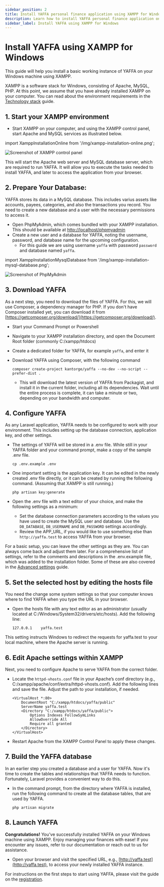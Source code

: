 ```yaml
---
sidebar_position: 2
title: Install YAFFA personal finance application using XAMPP for Windows
description: Learn how to install YAFFA personal finance application on your Windows machine using XAMPP.
sidebar_label: Install YAFFA using XAMPP for Windows
---
```


# Install YAFFA using XAMPP for Windows

This guide will help you install a basic working instance of YAFFA on your Windows machine using XAMPP.

XAMPP is a software stack for Windows, consisting of Apache, MySQL, PHP. At this point, we assume that you have already installed XAMPP on your computer. You can read about the environment requirements in the [Technology stack](./technology.md) guide.

## 1. Start your XAMPP environment

* Start XAMPP on your computer, and using the XAMPP control panel, start Apache and MySQL services as illustrated below.

import XamppInstallationOnline from '/img/xampp-installation-online.png';

<img src={XamppInstallationOnline} alt="Screenshot of XAMPP control panel" className="zoomable img-50" />

This will start the Apache web server and MySQL database server, which are required to run YAFFA. It will allow you to execute the tasks needed to install YAFFA, and later to access the application from your browser.

## 2. Prepare Your Database:

YAFFA stores its data in a MySQL database. This includes varius assets like accounts, payees, categories, and also the transactions you record. You need to create a new database and a user with the necessary permissions to access it.

* Open PhpMyAdmin, which comes bundled with your XAMPP installation. This should be available at [http://localhost/phpmyadmin](http://localhost/phpmyadmin)
* Create a new user and a database for YAFFA, noting the username, password, and database name for the upcoming configuration.
    * For this guide we are using username `yaffa` with password `password` and database named `yaffa`.

import XamppInstallationMysqlDatabase from '/img/xampp-installation-mysql-database.png';

<img src={XamppInstallationMysqlDatabase} alt="Screenshot of PhpMyAdmin" className="zoomable img-50" />

## 3. Download YAFFA

As a next step, you need to download the files of YAFFA. For this, we will use Composer, a dependency manager for PHP. If you don't have Composer installed yet, you can download it from [https://getcomposer.org/download/](https://getcomposer.org/download/).

* Start your Command Prompt or Powershell
* Navigate to your XAMPP installation directory, and open the Document Root folder (commonly C:/xampp/htdocs)
* Create a dedicated folder for YAFFA, for example `yaffa`, and enter it
* Download YAFFA using Composer, with the following command

    ```mdx
    composer create-project kantorge/yaffa --no-dev --no-script --prefer-dist .
    ```

    * This will download the latest version of YAFFA from Packagist, and install it in the current folder, including all its dependencies. Wait until the entire process is complete, it can take a minute or two, depending on your bandwidth and computer.


## 4. Configure YAFFA

As any Laravel application, YAFFA needs to be configured to work with your environment. This includes setting up the database connection, application key, and other settings.

* The settings of YAFFA will be stored in a .env file. While still in your YAFFA folder and your command prompt, make a copy of the sample .env file.

    ```mdx
    cp .env.example .env
    ```

* One important setting is the application key. It can be edited in the newly created .env file directly, or it can be created by running the following command. (Assuming that XAMPP is still running.)

    ```mdx
    php artisan key:generate
    ```

* Open the .env file with a text editor of your choice, and make the following settings as a minimum:
    * Set the database connection parameters according to the values you have used to create the MySQL user and database. Use the `DB_DATABASE`, `DB_USERNAME` and `DB_PASSWORD` settings accordingly.
    * Review the APP_URL, if you would like to use something else than `http://yaffa.test` to access YAFFA from your browser.

For a basic setup, you can leave the other settings as they are. You can always come back and adjust them later. For a comprehensive list of settings, refer to the comments and descriptions in the .env.example file, which was added to the installation folder. Some of these are also covered in the [Advanced settings](../advanced-settings/index.md) guide.

## 5. Set the selected host by editing the hosts file

You need the change some system settings so that your computer knows where to find YAFFA when you type the URL in your browser.

* Open the hosts file with any text editor as an administrator (usually located at C:/Windows/System32/drivers/etc/hosts). Add the following line:

    ```mdx
    127.0.0.1    yaffa.test
    ```

This setting instructs Windows to redirect the requests for yaffa.test to your local machine, where the Apache server is running.

## 6. Edit Apache settings within XAMPP

Next, you need to configure Apache to serve YAFFA from the correct folder.

* Locate the `httpd-vhosts.conf` file in your Apache’s conf directory (e.g., C:/xampp/apache/conf/extra/httpd-vhosts.conf). Add the following lines and save the file. Adjust the path to your installation, if needed.

    ```mdx
    <VirtualHost *:80>
        DocumentRoot "C:/xampp/htdocs/yaffa/public"
        ServerName yaffa.test
        <Directory "C:/xampp/htdocs/yaffa/public">
            Options Indexes FollowSymLinks
            AllowOverride All
            Require all granted
        </Directory>
    </VirtualHost>
    ```

* Restart Apache from the XAMPP Control Panel to apply these changes.

## 7. Build the YAFFA database

In an earlier step you created a database and a user for YAFFA. Now it's time to create the tables and relationships that YAFFA needs to function. Fortunately, Laravel provides a convenient way to do this.

* In the command prompt, from the directory where YAFFA is installed, run the following command to create all the database tables, that are used by YAFFA.

    ```mdx
    php artisan migrate
    ```

## 8. Launch YAFFA

**Congratulations!** You’ve successfully installed YAFFA on your Windows machine using XAMPP. Enjoy managing your finances with ease! If you encounter any issues, refer to our documentation or reach out to us for assistance.

* Open your browser and visit the specified URL, e.g., [http://yaffa.test](http://yaffa.test), to access your newly installed YAFFA instance.

For instructions on the first steps to start using YAFFA, please visit the guide on the [registration](../registration.md).